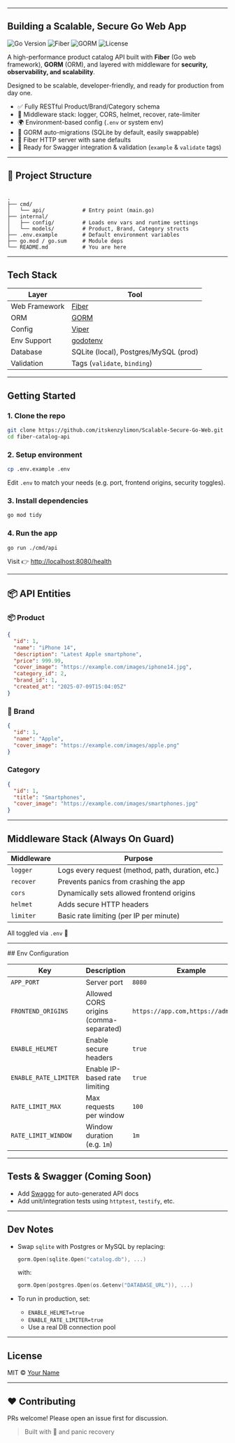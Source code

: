 
---

## Building a Scalable, Secure Go Web App


![Go Version](https://img.shields.io/badge/Go-1.21+-00ADD8?style=flat&logo=go)
![Fiber](https://img.shields.io/badge/Fiber-2.x-29ABE2?style=flat&logo=fiber)
![GORM](https://img.shields.io/badge/GORM-ORM-FCA121?style=flat&logo=sqlite)
![License](https://img.shields.io/badge/license-MIT-blue.svg)

A high-performance product catalog API built with **Fiber** (Go web framework), **GORM** (ORM), and layered with middleware for **security, observability, and scalability**.

Designed to be scalable, developer-friendly, and ready for production from day one.


- ✅ Fully RESTful Product/Brand/Category schema
- 🔐 Middleware stack: logger, CORS, helmet, recover, rate-limiter
- 🌍 Environment-based config (`.env` or system env)
- 🧩 GORM auto-migrations (SQLite by default, easily swappable)
- 🚀 Fiber HTTP server with sane defaults
- 🧪 Ready for Swagger integration & validation (`example` & `validate` tags)

---

## 📁 Project Structure

```

.
├── cmd/
│   └── api/            # Entry point (main.go)
├── internal/
│   ├── config/         # Loads env vars and runtime settings
│   └── models/         # Product, Brand, Category structs
├── .env.example        # Default environment variables
├── go.mod / go.sum     # Module deps
└── README.md           # You are here

````

---

## Tech Stack

| Layer         | Tool                     |
|---------------|--------------------------|
| Web Framework | [Fiber](https://gofiber.io/) |
| ORM           | [GORM](https://gorm.io/) |
| Config        | [Viper](https://github.com/spf13/viper) |
| Env Support   | [godotenv](https://github.com/joho/godotenv) |
| Database      | SQLite (local), Postgres/MySQL (prod) |
| Validation    | Tags (`validate`, `binding`) |

---

## Getting Started

### 1. Clone the repo

```bash
git clone https://github.com/itskenzylimon/Scalable-Secure-Go-Web.git
cd fiber-catalog-api
````

### 2. Setup environment

```bash
cp .env.example .env
```

Edit `.env` to match your needs (e.g. port, frontend origins, security toggles).

### 3. Install dependencies

```bash
go mod tidy
```

### 4. Run the app

```bash
go run ./cmd/api
```

Visit 👉 [http://localhost:8080/health](http://localhost:8080/health)

---

## 📦 API Entities

### 📦 Product

```json
{
  "id": 1,
  "name": "iPhone 14",
  "description": "Latest Apple smartphone",
  "price": 999.99,
  "cover_image": "https://example.com/images/iphone14.jpg",
  "category_id": 2,
  "brand_id": 1,
  "created_at": "2025-07-09T15:04:05Z"
}
```

### 🧢 Brand

```json
{
  "id": 1,
  "name": "Apple",
  "cover_image": "https://example.com/images/apple.png"
}
```

### Category

```json
{
  "id": 1,
  "title": "Smartphones",
  "cover_image": "https://example.com/images/smartphones.jpg"
}
```

---

## Middleware Stack (Always On Guard)

| Middleware | Purpose                                           |
| ---------- | ------------------------------------------------- |
| `logger`   | Logs every request (method, path, duration, etc.) |
| `recover`  | Prevents panics from crashing the app             |
| `cors`     | Dynamically sets allowed frontend origins         |
| `helmet`   | Adds secure HTTP headers                          |
| `limiter`  | Basic rate limiting (per IP per minute)           |

All toggled via `.env` 🔧

---

##️ Env Configuration

| Key                   | Description                            | Example                             |
| --------------------- | -------------------------------------- | ----------------------------------- |
| `APP_PORT`            | Server port                            | `8080`                              |
| `FRONTEND_ORIGINS`    | Allowed CORS origins (comma-separated) | `https://app.com,https://admin.app` |
| `ENABLE_HELMET`       | Enable secure headers                  | `true`                              |
| `ENABLE_RATE_LIMITER` | Enable IP-based rate limiting          | `true`                              |
| `RATE_LIMIT_MAX`      | Max requests per window                | `100`                               |
| `RATE_LIMIT_WINDOW`   | Window duration (e.g. `1m`)            | `1m`                                |

---

## Tests & Swagger (Coming Soon)

* Add [Swaggo](https://github.com/swaggo/swag) for auto-generated API docs
* Add unit/integration tests using `httptest`, `testify`, etc.

---

## Dev Notes

* Swap `sqlite` with Postgres or MySQL by replacing:

  ```go
  gorm.Open(sqlite.Open("catalog.db"), ...)
  ```

  with:

  ```go
  gorm.Open(postgres.Open(os.Getenv("DATABASE_URL")), ...)
  ```

* To run in production, set:

    * `ENABLE_HELMET=true`
    * `ENABLE_RATE_LIMITER=true`
    * Use a real DB connection pool

---

## License

MIT © [Your Name](https://github.com/yourusername)

---

## ❤️ Contributing

PRs welcome! Please open an issue first for discussion.

> Built with 💙 and panic recovery
